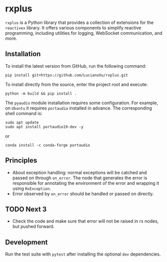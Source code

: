 # rxplus

`rxplus` is a Python library that provides a collection of extensions for the `reactivex` library. It offers various components to simplify reactive programming, including utilities for logging, WebSocket communication, and more.

## Installation

To install the latest version from GitHub, run the following command:
```
pip install git+https://github.com/LucianoXu/rxplus.git
```

To install directly from the source, enter the project root and execute:
```
python -m build && pip install .
```

The `pyaudio` module installation requires some configuration. For example, on `Ubuntu` it requires `portaudio` installed in advance. The corresponding shell command is:
```
sudo apt update
sudo apt install portaudio19-dev -y
```
or
```
conda install -c conda-forge portaudio
```

## Principles
- About exception handling: normal exceptions will be catched and passed on through `on_error`. The node that generates the error is responsible for annotating the environment of the error and wrapping it using `RxException`.
- Error observed by `on_error` should be handled or passed on directly.

## TODO Next 3
- Check the code and make sure that error will not be raised in rx nodes, but pushed forward.


## Development
Run the test suite with `pytest` after installing the optional `dev` dependencies.
